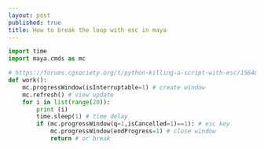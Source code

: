 ```yaml
---
layout: post
published: true
title: How to break the loop with esc in maya
---
```


<script
  type="text/javascript"
  src="https://gist.github.com/ki68/de9a2cfb3e4415be01594fffad4c518d.js"></script>

```python
import time
import maya.cmds as mc

# https://forums.cgsociety.org/t/python-killing-a-script-with-esc/1564682/3
def work():
    mc.progressWindow(isInterruptable=1) # create window   
    mc.refresh() # view update
    for i in list(range(20)):
        print (i)
        time.sleep(1) # time delay
        if (mc.progressWindow(q=1,isCancelled=1)==1): # esc key
            mc.progressWindow(endProgress=1) # close window 
            return # or break
```            
